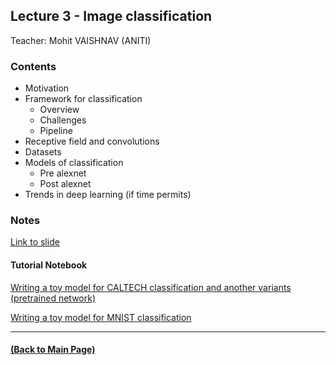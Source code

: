 ## Lecture 3 - Image classification
Teacher: Mohit VAISHNAV (ANITI)

### Contents

* Motivation
* Framework for classification
  * Overview 
  * Challenges 
  * Pipeline 
* Receptive field and convolutions
* Datasets 
* Models of classification
  * Pre alexnet
  * Post alexnet 
* Trends in deep learning (if time permits)

### Notes

[Link to slide](https://docs.google.com/presentation/d/16at3NRRwaT3wM6SX9UizldGB3Y-1bTFec3ODio2CXzA/edit?usp=sharing)

#### Tutorial Notebook

[Writing a toy model for CALTECH classification and another variants (pretrained network)](https://colab.research.google.com/drive/1pN_VRJLhuEr4qjPRQTTtNNIFYELHN52f?usp=sharing)

[Writing a toy model for MNIST classification](https://colab.research.google.com/drive/1Ka2icb6k0EwQ9-rqfckXnOyGyR6wNqhO?usp=sharing)

---
#### [(Back to Main Page)](../index.md)
